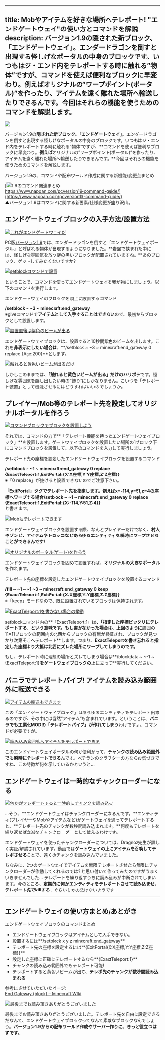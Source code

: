
---
title: Mobやアイテムを好きな場所へテレポート! "エンドゲートウェイ"の使い方とコマンドを解説
description: バージョン1.9の隠された新ブロック、「エンドゲートウェイ」。エンダードラゴンを倒すと出現する怪しげなポータルの中身のブロックです。いつもはジ・エンド内をテレポートする時に触れる”物体”ですが、コマンドを使えば便利なブロックに早変わり。例えばオリジナルの”ワープポイント(ポータル)”を作ったり、アイテムを遠く離れた場所へ輸送したりできるんです。今回はそれらの機能を使うためのコマンドを解説します。
---

![](https://www.napoan.com/wp-content/uploads/2016/02/59391eb69ec820deae7837e94f17688f_qcvwrq.jfif)

バージョン1.9の**隠された新ブロック、「エンドゲートウェイ」**。エンダードラゴンを倒すと出現する怪しげなポータルの中身のブロックです。いつもはジ・エンド内をテレポートする時に触れる”物体”ですが、**コマンドを使えば便利なブロックに早変わり。**例えば**オリジナルの”ワープポイント(ポータル)”を作ったり、アイテムを遠く離れた場所へ輸送したりできるんです。**今回はそれらの機能を使うためのコマンドを解説します。

バージョン1.9の、コマンドや配布ワールド作成に関する新機能/変更点まとめ

[![1.9のコマンド関連まとめ](https://cdn-ak.f.st-hatena.com/images/fotolife/s/sasigume/20210208/20210208122409.png)  
https://www.napoan.com/pcversion19-command-guide/](https://www.napoan.com/pcversion19-command-guide/)  
▲バージョン1.9はコマンドに関する新要素/仕様変更が盛り沢山。

## エンドゲートウェイブロックの入手方法/設置方法

[![これがエンドゲートウェイだ](https://cdn-ak.f.st-hatena.com/images/fotolife/s/sasigume/20210208/20210208123435.png)](https://cdn-ak.f.st-hatena.com/images/fotolife/s/sasigume/20210208/20210208123435.png)

PC版[バージョン1.9](http://minecraft-ja.gamepedia.com/1.9)では、エンダードラゴンを倒すと「エンドゲートウェイポータル」と呼ばれる物体が出現するようになりました。**岩盤で挟まれた中には、怪しげな雰囲気を放つ謎の黒いブロックが配置されていますね。**あのブロック、ゲットしてみたくないですか?

[![setblockコマンドで設置](https://cdn-ak.f.st-hatena.com/images/fotolife/s/sasigume/20210208/20210208124334.png)](https://cdn-ak.f.st-hatena.com/images/fotolife/s/sasigume/20210208/20210208124334.png)

ということで、コマンドを使ってエンドゲートウェイを我が物にしましょう。以下のコマンドを実行します。

エンドゲートウェイのブロックを頭上に設置するコマンド

**/setblock ~ ~3 ~ minecraft:end\_gateway**  
※giveコマンドで**アイテムとして入手することはできない**ので、最初からブロックとして設置します。

[![設置直後は紫色のビームが出る](https://cdn-ak.f.st-hatena.com/images/fotolife/s/sasigume/20210208/20210208103841.png)](https://cdn-ak.f.st-hatena.com/images/fotolife/s/sasigume/20210208/20210208103841.png)

エンドゲートウェイブロックは、設置すると10秒間紫色のビームを出します。これを**非表示にしたい場合は**、**/setblock ~ ~3 ~ minecraft:end\_gateway 0 replace {Age:200}**とします。

[![触れると黄色いビームが出るだけ](https://cdn-ak.f.st-hatena.com/images/fotolife/s/sasigume/20210208/20210208090528.png)](https://cdn-ak.f.st-hatena.com/images/fotolife/s/sasigume/20210208/20210208090528.png)

しかしこのままでは、**「触れると黄色いビームが出る」だけのハリボテ**です。怪しげな雰囲気を醸し出したい時の”飾り”にしかなりません。こいつを「テレポート装置」として機能させるにはどうすればいいのでしょうか。

## プレイヤー/Mob等のテレポート先を設定してオリジナルポータルを作ろう

[![コマンドブロックでブロックを設置しよう](https://cdn-ak.f.st-hatena.com/images/fotolife/s/sasigume/20210208/20210208111133.png)](https://cdn-ak.f.st-hatena.com/images/fotolife/s/sasigume/20210208/20210208111133.png)

それでは、コマンドの力で**「テレポート機能を持ったエンドゲートウェイブロック」**を設置します。ゲートウェイブロックを設置したい場所の1ブロック下にコマンドブロックを設置して、以下のコマンドを入力して実行しましょう。

テレポート先の座標を設定したエンドゲートウェイブロックを設置するコマンド

**/setblock ~ ~1 ~ minecraft:end\_gateway 0 replace {ExactTeleport:1,ExitPortal:{X:X座標,Y:Y座標,Z:Z座標}}**  
※「0 replace」が抜けると設置できないのでご注意下さい。

**「ExitPortal」タグでテレポート先を指定します。**例えばx=-114,y=51,z=4の座標へワープする場合**/setblock ~ ~1 ~ minecraft:end\_gateway 0 replace {ExactTeleport:1,ExitPortal:{X:-114,Y:51,Z:4}}**  
と書きます。

[![Mobもテレポートできます](https://cdn-ak.f.st-hatena.com/images/fotolife/s/sasigume/20210208/20210208122817.png)](https://cdn-ak.f.st-hatena.com/images/fotolife/s/sasigume/20210208/20210208122817.png)

エンドゲートウェイブロックを設置する際、なんとプレイヤーだけでなく、**村人やゾンビ、アイテムやトロッコなどあらゆるエンティティを瞬時にワープさせることができるんです!**

[![オリジナルのポータル(ゲート)を作ろう](https://cdn-ak.f.st-hatena.com/images/fotolife/s/sasigume/20210208/20210208104743.png)](https://cdn-ak.f.st-hatena.com/images/fotolife/s/sasigume/20210208/20210208104743.png)

エンドゲートウェイブロックを固めて設置すれば、**オリジナルの大きなポータル**を作れます。

テレポート先の座標を設定したエンドゲートウェイブロックを設置するコマンド

**/fill ~ ~1 ~ ~1 ~3 ~ minecraft:end\_gateway 0 keep {ExactTeleport:1,ExitPortal:{X:X座標,Y:Y座標,Z:Z座標}}**  
※「keep」モードなので、既に設置されているブロックは保持されます。

[![ExactTeleport:1を書かない場合の挙動](https://cdn-ak.f.st-hatena.com/images/fotolife/s/sasigume/20210208/20210208122243.png)](https://cdn-ak.f.st-hatena.com/images/fotolife/s/sasigume/20210208/20210208122243.png)

setblockコマンド内の**「ExactTeleport:1」**は、「指定した座標ピッタリにテレポートする」という意味です。もし書かなかった場合は、上図のように**周囲の11×11ブロックの範囲内の北西からブロックの有無が検証され、ブロックが見つかり次第そこへテレポート**します。つまり、**ExactTeleportを書き忘れると指定した座標より大抵は北西にズレた場所にワープしてしまうのです。**

もし、テレポート時に理想の場所とズレてしまう場合は**/blockdata ~ ~-1 ~ {ExactTeleport:1}**をゲートウェイブロックの**上に立って**実行してください。

## バニラでテレポートパイプ! アイテムを読み込み範囲外に転送できる

[![アイテムの輸送もできます](https://cdn-ak.f.st-hatena.com/images/fotolife/s/sasigume/20210208/20210208123118.png)](https://cdn-ak.f.st-hatena.com/images/fotolife/s/sasigume/20210208/20210208123118.png)

この「エンドゲートウェイブロック」はあらゆるエンティティをテレポート出来るのですが、その中には当然”アイテム”も含まれています。ということは、**バニラでも工業化MODの「テレポートパイプ」が作れてしまう**わけですよ。コマンドが必要ですが。

[![読み込み範囲外へアイテムをテレポートできる](https://cdn-ak.f.st-hatena.com/images/fotolife/s/sasigume/20210208/20210208103557.png)](https://cdn-ak.f.st-hatena.com/images/fotolife/s/sasigume/20210208/20210208103557.png)

このエンドゲートウェイポータルの何が便利かって、**チャンクの読み込み範囲外でも瞬時にテレポートできる**んです。ベテランのクラフターの方ならお気づきですね、この特徴が何を示しているかというと…

## エンドゲートウェイは一時的なチャンクローダーになる

[![何かがテレポートすると一時的にチャンクを読み込む](https://cdn-ak.f.st-hatena.com/images/fotolife/s/sasigume/20210208/20210208103959.png)](https://cdn-ak.f.st-hatena.com/images/fotolife/s/sasigume/20210208/20210208103959.png)

…そう、**エンドゲートウェイはチャンクローダーになるんです。**エンティティ(プレイヤーやMobやアイテムなど)がゲートウェイを通ってテレポートすると、**テレポート先のチャンクが数秒間読み込まれます。**何度もテレポートを繰り返せば立派なチャンクローダーとして使えるわけです。

エンドゲートウェイを使ったチャンクローダーについては、Dragnoz先生が詳しく実証/解説されています。動画では**ゲートウェイの上にアイテムを召喚してテレポさせる**ことで、遠くのチャンクを読み込んでいました。

ちなみに、2つのゲートウェイでアイテムを無限テレポートさせたら無限にチャンクローダーが作動してくれるのでは? と思い付いて作ってみたのですがうまくいきませんでした… テレポートを繰り返すうちに読み込みが中断されてしまいます。今のところ、**定期的に何かエンティティをテレポートさせて読み込ませ、テレポート先でkillする**、ぐらいしか方法はないようです…

---

## エンドゲートウェイの使い方まとめ/あとがき

エンドゲートウェイブロックのコマンドまとめ

*   エンドゲートウェイブロックはアイテムとして入手できない。
*   設置するには**/setblock x y z minecraft:end\_gateway**
*   テレポート先の座標を設定するには**{ExitPortal{X:X座標,Y:Y座標,Z:Z座標}}**
*   設定した座標に正確にテレポートするなら**{ExactTeleport:1}**
*   チャンクの読み込み範囲外でもテレポート可能!
*   テレポートすると黄色いビームが出て、**テレポ先のチャンクが数秒間読み込まれる**

参考にさせていただいたページ:  
[End Gateway (block) – Minecraft WIki](http://minecraft.gamepedia.com/End_Gateway_(block))

![最後までお読み頂きありがとうございました](https://cdn-ak.f.st-hatena.com/images/fotolife/s/sasigume/20210208/20210208091421.png)

最後までお読み頂きありがとうございました。テレポート先を自由に設定できるだなんて、エンドゲートウェイブロックってなんて素敵なブロックなんでしょう。**バージョン1.9からの配布ワールド作成やサーバー作りに、きっと役立つはずです。**
